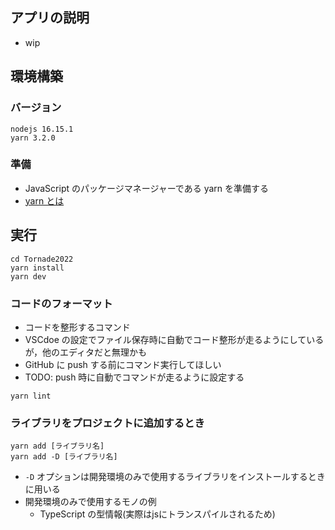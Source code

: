 ## アプリの説明
 - wip

## 環境構築

### バージョン
```
nodejs 16.15.1
yarn 3.2.0
```
### 準備
 - JavaScript のパッケージマネージャーである yarn を準備する
 - [yarn とは](https://qiita.com/akitaaa/items/c97ff951ca31298f3f24)

## 実行
```
cd Tornade2022
yarn install
yarn dev
```

### コードのフォーマット
 - コードを整形するコマンド
 - VSCdoe の設定でファイル保存時に自動でコード整形が走るようにしているが，他のエディタだと無理かも
 - GitHub に push する前にコマンド実行してほしい
 - TODO: push 時に自動でコマンドが走るように設定する
```
yarn lint
```

### ライブラリをプロジェクトに追加するとき
```
yarn add [ライブラリ名]
yarn add -D [ライブラリ名]
```
 - `-D` オプションは開発環境のみで使用するライブラリをインストールするときに用いる
 - 開発環境のみで使用するモノの例
   - TypeScript の型情報(実際はjsにトランスパイルされるため)
